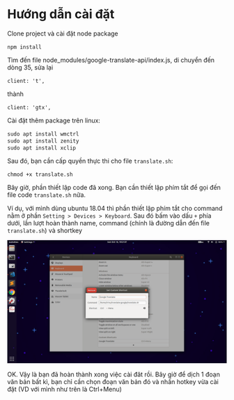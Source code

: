 # Hướng dẫn cài đặt
Clone project và cài đặt node package
```
npm install
```
Tìm đến file node_modules/google-translate-api/index.js, di chuyển đến dòng 35, sửa lại
```
client: 't',
```
thành
```
client: 'gtx',
```

Cài đặt thêm package trên linux:
```
sudo apt install wmctrl
sudo apt install zenity
sudo apt install xclip
```

Sau đó, bạn cần cấp quyền thực thi cho file `translate.sh`:

```
chmod +x translate.sh
```

Bây giờ, phần thiết lập code đã xong. Bạn cần thiết lập phím tắt để gọi đến file code `translate.sh` nữa.

Ví dụ, với mình dùng ubuntu 18.04 thì phần thiết lập phím tắt cho command nằm ở phần `Setting > Devices > Keyboard`. Sau đó bấm vào dấu `+` phía dưới, lần lượt hoàn thành name, command (chính là đường dẫn đến file `translate.sh`) và shortkey

![Hotkey config](/images/hotkey-config.png)

OK. Vậy là bạn đã hoàn thành xong việc cài đăt rồi. Bây giờ để dịch 1 đoạn văn bản bất kì, bạn chỉ cần chọn đoạn văn bản đó và nhấn hotkey vừa cài đặt (VD với mình như trên là Ctrl+Menu)
